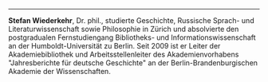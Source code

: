 ---

**Stefan Wiederkehr**, Dr. phil., studierte Geschichte, Russische
Sprach- und Literaturwissenschaft sowie Philosophie in Zürich und
absolvierte den postgradualen Fernstudiengang Bibliotheks- und
Informationswissenschaft an der Humboldt-Universität zu Berlin. Seit
2009 ist er Leiter der Akademiebibliothek und Arbeitsstellenleiter des
Akademienvorhabens "Jahresberichte für deutsche Geschichte" an der
Berlin-Brandenburgischen Akademie der Wissenschaften.